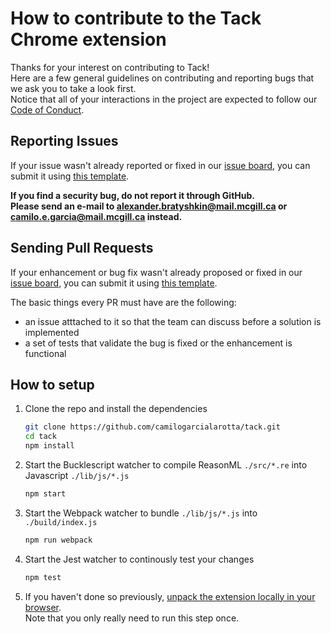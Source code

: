 # How to contribute to the Tack Chrome extension

Thanks for your interest on contributing to Tack!  
Here are a few general guidelines on contributing and reporting bugs that we ask you to take a look first.  
Notice that all of your interactions in the project are expected to follow our [Code of Conduct](CODE_OF_CONDUCT.md).

## Reporting Issues

If your issue wasn't already reported or fixed in our [issue board](https://github.com/camilogarcialarotta/tack/issues), you can submit it using [this template](ISSUE_TEMPLATE.md).


**If you find a security bug, do not report it through GitHub.  
Please send an
e-mail to [alexander.bratyshkin@mail.mcgill.ca](mailto:alexander.bratyshkin@mail.mcgill.ca) or [camilo.e.garcia@mail.mcgill.ca](mailto:camilo.e.garcia@mail.mcgill.ca)
instead.**

## Sending Pull Requests

If your enhancement or bug fix wasn't already proposed or fixed in our [issue board](https://github.com/camilogarcialarotta/tack/issues), you can submit it using [this template](PULL_REQUEST_TEMPLATE.md).

The basic things every PR must have are the following:
- an issue atttached to it so that the team can discuss before a solution is implemented
- a set of tests that validate the bug is fixed or the enhancement is functional

## How to setup
1. Clone the repo and install the dependencies
    ```bash
    git clone https://github.com/camilogarcialarotta/tack.git
    cd tack
    npm install
    ```

2. Start the Bucklescript watcher to compile ReasonML `./src/*.re` into Javascript `./lib/js/*.js`
    ```bash
    npm start
    ```

3. Start the Webpack watcher to bundle `./lib/js/*.js` into `./build/index.js`
    ```bash
    npm run webpack
    ```

4. Start the Jest watcher to continously test your changes
    ```bash
    npm test
    ```
5. If you haven't done so previously, [unpack the extension locally in your browser](https://developer.chrome.com/extensions/getstarted#manifest).  
   Note that you only really need to run this step once.
